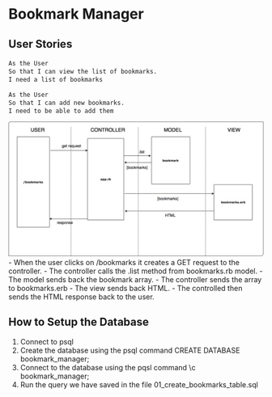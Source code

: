 # Bookmark Manager

## User Stories
```
As the User
So that I can view the list of bookmarks.
I need a list of bookmarks
```
```
As the User
So that I can add new bookmarks.
I need to be able to add them
```
<img alt="Diagram of Domain Model" src="https://raw.githubusercontent.com/Nandini0206/bookmark-manager/master/Bookmark%20list%20-%20model.jpg">
- When the user clicks on /bookmarks it creates a GET request to the controller.
- The controller calls the .list method from bookmarks.rb model.
- The model sends back the bookmark array.
- The controller sends the array to bookmarks.erb
- The view sends back HTML.
- The controlled then sends the HTML response back to the user.

## How to Setup the Database

1. Connect to psql
2. Create the database using the psql command CREATE DATABASE bookmark_manager;
3. Connect to the database using the pqsl command \c bookmark_manager;
4. Run the query we have saved in the file 01_create_bookmarks_table.sql
